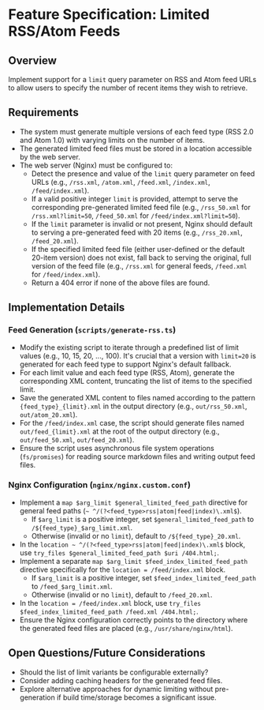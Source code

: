 # Feature Specification: Limited RSS/Atom Feeds

## Overview

Implement support for a `limit` query parameter on RSS and Atom feed URLs to allow users to specify the number of recent items they wish to retrieve.

## Requirements

- The system must generate multiple versions of each feed type (RSS 2.0 and Atom 1.0) with varying limits on the number of items.
- The generated limited feed files must be stored in a location accessible by the web server.
- The web server (Nginx) must be configured to:
  - Detect the presence and value of the `limit` query parameter on feed URLs (e.g., `/rss.xml`, `/atom.xml`, `/feed.xml`, `/index.xml`, `/feed/index.xml`).
  - If a valid positive integer `limit` is provided, attempt to serve the corresponding pre-generated limited feed file (e.g., `/rss_50.xml` for `/rss.xml?limit=50`, `/feed_50.xml` for `/feed/index.xml?limit=50`).
  - If the `limit` parameter is invalid or not present, Nginx should default to serving a pre-generated feed with 20 items (e.g., `/rss_20.xml`, `/feed_20.xml`).
  - If the specified limited feed file (either user-defined or the default 20-item version) does not exist, fall back to serving the original, full version of the feed file (e.g., `/rss.xml` for general feeds, `/feed.xml` for `/feed/index.xml`).
  - Return a 404 error if none of the above files are found.

## Implementation Details

### Feed Generation (`scripts/generate-rss.ts`)

- Modify the existing script to iterate through a predefined list of limit values (e.g., 10, 15, 20, ..., 100). It's crucial that a version with `limit=20` is generated for each feed type to support Nginx's default fallback.
- For each limit value and each feed type (RSS, Atom), generate the corresponding XML content, truncating the list of items to the specified limit.
- Save the generated XML content to files named according to the pattern `{feed_type}_{limit}.xml` in the output directory (e.g., `out/rss_50.xml`, `out/atom_20.xml`).
- For the `/feed/index.xml` case, the script should generate files named `out/feed_{limit}.xml` at the root of the output directory (e.g., `out/feed_50.xml`, `out/feed_20.xml`).
- Ensure the script uses asynchronous file system operations (`fs/promises`) for reading source markdown files and writing output feed files.

### Nginx Configuration (`nginx/nginx.custom.conf`)

- Implement a `map $arg_limit $general_limited_feed_path` directive for general feed paths (`~ ^/(?<feed_type>rss|atom|feed|index)\.xml$`).
  - If `$arg_limit` is a positive integer, set `$general_limited_feed_path` to `/${feed_type}_$arg_limit.xml`.
  - Otherwise (invalid or no `limit`), default to `/${feed_type}_20.xml`.
- In the `location ~ ^/(?<feed_type>rss|atom|feed|index)\.xml$` block, use `try_files $general_limited_feed_path $uri /404.html;`.
- Implement a separate `map $arg_limit $feed_index_limited_feed_path` directive specifically for the `location = /feed/index.xml` block.
  - If `$arg_limit` is a positive integer, set `$feed_index_limited_feed_path` to `/feed_$arg_limit.xml`.
  - Otherwise (invalid or no `limit`), default to `/feed_20.xml`.
- In the `location = /feed/index.xml` block, use `try_files $feed_index_limited_feed_path /feed.xml /404.html;`.
- Ensure the Nginx configuration correctly points to the directory where the generated feed files are placed (e.g., `/usr/share/nginx/html`).

## Open Questions/Future Considerations

- Should the list of limit variants be configurable externally?
- Consider adding caching headers for the generated feed files.
- Explore alternative approaches for dynamic limiting without pre-generation if build time/storage becomes a significant issue.
